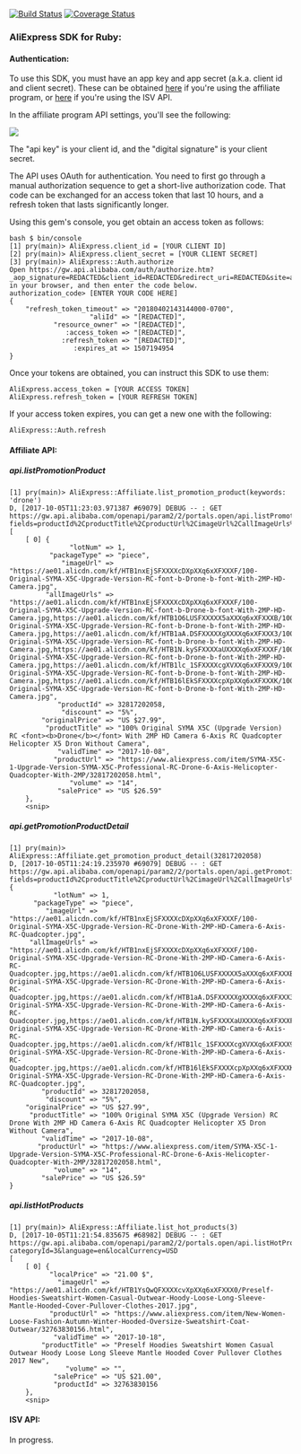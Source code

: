 [![Build Status](https://travis-ci.org/tophatter/aliexpress-api-ruby.svg?branch=master)](https://travis-ci.org/tophatter/aliexpress-api-ruby)
[![Coverage Status](https://coveralls.io/repos/github/tophatter/aliexpress-api-ruby/badge.svg?branch=master)](https://coveralls.io/github/tophatter/aliexpress-api-ruby?branch=master)

### AliExpress SDK for Ruby:

#### Authentication:

To use this SDK, you must have an app key and app secret (a.k.a. client id and client secret). These can be obtained [here](https://portals.aliexpress.com/adcenter/apiSetting.htm) if you're using the affiliate program, or [here](http://isvus.aliexpress.com/isv/index.htm) if you're using the ISV API.

In the affiliate program API settings, you'll see the following:

![](https://i.imgur.com/ycMNgMY.png)

The "api key" is your client id, and the "digital signature" is your client secret.

The API uses OAuth for authentication. You need to first go through a manual authorization sequence to get a short-live authorization code. That code can be exchanged for an access token that last 10 hours, and a refresh token that lasts significantly longer.

Using this gem's console, you get obtain an access token as follows:

```
bash $ bin/console
[1] pry(main)> AliExpress.client_id = [YOUR CLIENT ID]
[2] pry(main)> AliExpress.client_secret = [YOUR CLIENT SECRET]
[3] pry(main)> AliExpress::Auth.authorize
Open https://gw.api.alibaba.com/auth/authorize.htm?_aop_signature=REDACTED&client_id=REDACTED&redirect_uri=REDACTED&site=aliexpress&state=REDACTED in your browser, and then enter the code below.
authorization_code> [ENTER YOUR CODE HERE]
{
    "refresh_token_timeout" => "20180402143144000-0700",
                    "aliId" => "[REDACTED]",
           "resource_owner" => "[REDACTED]",
              :access_token => "[REDACTED]",
             :refresh_token => "[REDACTED]",
                :expires_at => 1507194954
}
```

Once your tokens are obtained, you can instruct this SDK to use them:

```
AliExpress.access_token = [YOUR ACCESS TOKEN]
AliExpress.refresh_token = [YOUR REFRESH TOKEN]
```

If your access token expires, you can get a new one with the following:

```
AliExpress::Auth.refresh
```

#### Affiliate API:

##### api.listPromotionProduct

```
[1] pry(main)> AliExpress::Affiliate.list_promotion_product(keywords: 'drone')
D, [2017-10-05T11:23:03.971387 #69079] DEBUG -- : GET https://gw.api.alibaba.com/openapi/param2/2/portals.open/api.listPromotionProduct/[REDACTED]?fields=productId%2CproductTitle%2CproductUrl%2CimageUrl%2CallImageUrls%2CoriginalPrice%2CsalePrice%2ClocalPrice%2Cdiscount%2Cvolume%2CpackageType%2ClotNum%2CvalidTime&keywords=drone
[
    [ 0] {
               "lotNum" => 1,
          "packageType" => "piece",
             "imageUrl" => "https://ae01.alicdn.com/kf/HTB1nxEjSFXXXXcDXpXXq6xXFXXXF/100-Original-SYMA-X5C-Upgrade-Version-RC-font-b-Drone-b-font-With-2MP-HD-Camera.jpg",
         "allImageUrls" => "https://ae01.alicdn.com/kf/HTB1nxEjSFXXXXcDXpXXq6xXFXXXF/100-Original-SYMA-X5C-Upgrade-Version-RC-font-b-Drone-b-font-With-2MP-HD-Camera.jpg,https://ae01.alicdn.com/kf/HTB1O6LUSFXXXXX5aXXXq6xXFXXXB/100-Original-SYMA-X5C-Upgrade-Version-RC-font-b-Drone-b-font-With-2MP-HD-Camera.jpg,https://ae01.alicdn.com/kf/HTB1aA.DSFXXXXXgXXXXq6xXFXXX3/100-Original-SYMA-X5C-Upgrade-Version-RC-font-b-Drone-b-font-With-2MP-HD-Camera.jpg,https://ae01.alicdn.com/kf/HTB1N.kySFXXXXaUXXXXq6xXFXXXF/100-Original-SYMA-X5C-Upgrade-Version-RC-font-b-Drone-b-font-With-2MP-HD-Camera.jpg,https://ae01.alicdn.com/kf/HTB1lc_1SFXXXXcgXVXXq6xXFXXX9/100-Original-SYMA-X5C-Upgrade-Version-RC-font-b-Drone-b-font-With-2MP-HD-Camera.jpg,https://ae01.alicdn.com/kf/HTB16lEkSFXXXXcpXpXXq6xXFXXXK/100-Original-SYMA-X5C-Upgrade-Version-RC-font-b-Drone-b-font-With-2MP-HD-Camera.jpg",
            "productId" => 32817202058,
             "discount" => "5%",
        "originalPrice" => "US $27.99",
         "productTitle" => "100% Original SYMA X5C (Upgrade Version) RC <font><b>Drone</b></font> With 2MP HD Camera 6-Axis RC Quadcopter Helicopter X5 Dron Without Camera",
            "validTime" => "2017-10-08",
           "productUrl" => "https://www.aliexpress.com/item/SYMA-X5C-1-Upgrade-Version-SYMA-X5C-Professional-RC-Drone-6-Axis-Helicopter-Quadcopter-With-2MP/32817202058.html",
               "volume" => "14",
            "salePrice" => "US $26.59"
    },
    <snip>
```

##### api.getPromotionProductDetail

```
[1] pry(main)> AliExpress::Affiliate.get_promotion_product_detail(32817202058)
D, [2017-10-05T11:24:19.235970 #69079] DEBUG -- : GET https://gw.api.alibaba.com/openapi/param2/2/portals.open/api.getPromotionProductDetail/[REDACTED]?fields=productId%2CproductTitle%2CproductUrl%2CimageUrl%2CallImageUrls%2CoriginalPrice%2CsalePrice%2ClocalPrice%2Cdiscount%2Cvolume%2CpackageType%2ClotNum%2CvalidTime&productId=32817202058
{
           "lotNum" => 1,
      "packageType" => "piece",
         "imageUrl" => "https://ae01.alicdn.com/kf/HTB1nxEjSFXXXXcDXpXXq6xXFXXXF/100-Original-SYMA-X5C-Upgrade-Version-RC-Drone-With-2MP-HD-Camera-6-Axis-RC-Quadcopter.jpg",
     "allImageUrls" => "https://ae01.alicdn.com/kf/HTB1nxEjSFXXXXcDXpXXq6xXFXXXF/100-Original-SYMA-X5C-Upgrade-Version-RC-Drone-With-2MP-HD-Camera-6-Axis-RC-Quadcopter.jpg,https://ae01.alicdn.com/kf/HTB1O6LUSFXXXXX5aXXXq6xXFXXXB/100-Original-SYMA-X5C-Upgrade-Version-RC-Drone-With-2MP-HD-Camera-6-Axis-RC-Quadcopter.jpg,https://ae01.alicdn.com/kf/HTB1aA.DSFXXXXXgXXXXq6xXFXXX3/100-Original-SYMA-X5C-Upgrade-Version-RC-Drone-With-2MP-HD-Camera-6-Axis-RC-Quadcopter.jpg,https://ae01.alicdn.com/kf/HTB1N.kySFXXXXaUXXXXq6xXFXXXF/100-Original-SYMA-X5C-Upgrade-Version-RC-Drone-With-2MP-HD-Camera-6-Axis-RC-Quadcopter.jpg,https://ae01.alicdn.com/kf/HTB1lc_1SFXXXXcgXVXXq6xXFXXX9/100-Original-SYMA-X5C-Upgrade-Version-RC-Drone-With-2MP-HD-Camera-6-Axis-RC-Quadcopter.jpg,https://ae01.alicdn.com/kf/HTB16lEkSFXXXXcpXpXXq6xXFXXXK/100-Original-SYMA-X5C-Upgrade-Version-RC-Drone-With-2MP-HD-Camera-6-Axis-RC-Quadcopter.jpg",
        "productId" => 32817202058,
         "discount" => "5%",
    "originalPrice" => "US $27.99",
     "productTitle" => "100% Original SYMA X5C (Upgrade Version) RC Drone With 2MP HD Camera 6-Axis RC Quadcopter Helicopter X5 Dron Without Camera",
        "validTime" => "2017-10-08",
       "productUrl" => "https://www.aliexpress.com/item/SYMA-X5C-1-Upgrade-Version-SYMA-X5C-Professional-RC-Drone-6-Axis-Helicopter-Quadcopter-With-2MP/32817202058.html",
           "volume" => "14",
        "salePrice" => "US $26.59"
}
```

##### api.listHotProducts

```
[1] pry(main)> AliExpress::Affiliate.list_hot_products(3)
D, [2017-10-05T11:21:54.835675 #68982] DEBUG -- : GET https://gw.api.alibaba.com/openapi/param2/2/portals.open/api.listHotProducts/[REDACTED]?categoryId=3&language=en&localCurrency=USD
[
    [ 0] {
          "localPrice" => "21.00 $",
            "imageUrl" => "https://ae01.alicdn.com/kf/HTB1YsQwQFXXXXcvXpXXq6xXFXXX0/Preself-Hoodies-Sweatshirt-Women-Casual-Outwear-Hoody-Loose-Long-Sleeve-Mantle-Hooded-Cover-Pullover-Clothes-2017.jpg",
          "productUrl" => "https://www.aliexpress.com/item/New-Women-Loose-Fashion-Autumn-Winter-Hooded-Oversize-Sweatshirt-Coat-Outwear/32763830156.html",
           "validTime" => "2017-10-18",
        "productTitle" => "Preself Hoodies Sweatshirt Women Casual Outwear Hoody Loose Long Sleeve Mantle Hooded Cover Pullover Clothes 2017 New",
              "volume" => "",
           "salePrice" => "US $21.00",
           "productId" => 32763830156
    },
    <snip>
```

#### ISV API:

In progress.
